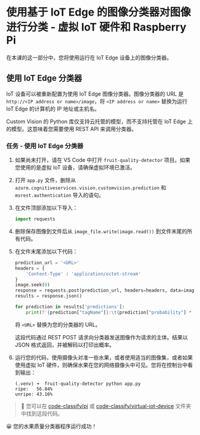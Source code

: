 <!--
CO_OP_TRANSLATOR_METADATA:
{
  "original_hash": "50151d9f9dce2801348a93880ef16d86",
  "translation_date": "2025-08-24T21:47:29+00:00",
  "source_file": "4-manufacturing/lessons/3-run-fruit-detector-edge/single-board-computer.md",
  "language_code": "zh"
}
-->
# 使用基于 IoT Edge 的图像分类器对图像进行分类 - 虚拟 IoT 硬件和 Raspberry Pi

在本课的这一部分中，您将使用运行在 IoT Edge 设备上的图像分类器。

## 使用 IoT Edge 分类器

IoT 设备可以被重新配置为使用 IoT Edge 图像分类器。图像分类器的 URL 是 `http://<IP address or name>/image`，将 `<IP address or name>` 替换为运行 IoT Edge 的计算机的 IP 地址或主机名。

Custom Vision 的 Python 库仅支持云托管的模型，而不支持托管在 IoT Edge 上的模型。这意味着您需要使用 REST API 来调用分类器。

### 任务 - 使用 IoT Edge 分类器

1. 如果尚未打开，请在 VS Code 中打开 `fruit-quality-detector` 项目。如果您使用的是虚拟 IoT 设备，请确保虚拟环境已激活。

1. 打开 `app.py` 文件，删除从 `azure.cognitiveservices.vision.customvision.prediction` 和 `msrest.authentication` 导入的语句。

1. 在文件顶部添加以下导入：

    ```python
    import requests
    ```

1. 删除保存图像到文件后从 `image_file.write(image.read())` 到文件末尾的所有代码。

1. 在文件末尾添加以下代码：

    ```python
    prediction_url = '<URL>'
    headers = {
        'Content-Type' : 'application/octet-stream'
    }
    image.seek(0)
    response = requests.post(prediction_url, headers=headers, data=image)
    results = response.json()
    
    for prediction in results['predictions']:
        print(f'{prediction["tagName"]}:\t{prediction["probability"] * 100:.2f}%')
    ```

    将 `<URL>` 替换为您的分类器的 URL。

    这段代码通过 REST POST 请求向分类器发送图像作为请求的主体。结果以 JSON 格式返回，并被解码以打印出概率。

1. 运行您的代码，使用摄像头对准一些水果，或者使用适当的图像集，或者如果使用虚拟 IoT 硬件，则确保水果在您的网络摄像头中可见。您将在控制台中看到输出：

    ```text
    (.venv) ➜  fruit-quality-detector python app.py
    ripe:   56.84%
    unripe: 43.16%
    ```

> 💁 您可以在 [code-classify/pi](../../../../../4-manufacturing/lessons/3-run-fruit-detector-edge/code-classify/pi) 或 [code-classify/virtual-iot-device](../../../../../4-manufacturing/lessons/3-run-fruit-detector-edge/code-classify/virtual-iot-device) 文件夹中找到这段代码。

😀 您的水果质量分类器程序运行成功！
